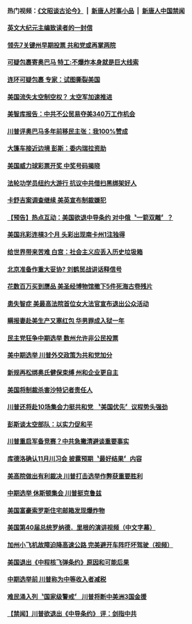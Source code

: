 #### 热门视频：[《文昭谈古论今》](https://github.com/gfw-breaker/wenzhao/blob/master/README.md?t=10250933) &nbsp;|&nbsp; [新唐人时事小品](https://github.com/gfw-breaker/ntdtv-comedy/blob/master/README.md?t=10250933) &nbsp;|&nbsp; [新唐人中国禁闻](https://github.com/gfw-breaker/ntdtv-news/blob/master/README.md?t=10250933)

#### [英文大纪元主编致读者的一封信](../pages/news203/a1396711.md?t=10250933) 

#### [领先7关键州早期投票  共和党或再掌两院](../pages/news203/a1396698.md?t=10250933) 

#### [可疑包裹寄奥巴马 特工:不爆炸本身就是巨大线索](../pages/news203/a1396689.md?t=10250933) 

#### [连环可疑包裹 专家：试图撕裂美国](../pages/news203/a1396688.md?t=10250933) 

#### [美国流失太空制空权？ 太空军加速推进](../pages/news203/a1396678.md?t=10250933) 

#### [美智库报告：中共不公贸易夺美340万工作机会](../pages/news203/a1396656.md?t=10250933) 

#### [川普评奥巴马多年前移民主张：我100%赞成](../pages/news203/a1396650.md?t=10250933) 

#### [大篷车接近边境 彭斯：委内瑞拉资助](../pages/news203/a1396644.md?t=10250933) 

#### [美国威力球彩票开奖 中奖号码揭晓](../pages/news203/a1396642.md?t=10250933) 

#### [法轮功学员纽约大游行 抗议中共借扫黑绑架好人](../pages/news203/a1396611.md?t=10250933) 

#### [卡舒吉案调查继续  美英宣布制裁嫌犯](../pages/news203/a1396641.md?t=10250933) 

#### [【预告】热点互动：美国欲退中导条约   对中俄〝一箭双雕〞？](../pages/news203/a1396634.md?t=10250933) 

#### [美国兆彩连槓3个月 头彩出现南卡州1注独得](../pages/news203/a1396630.md?t=10250933) 

#### [给世界带来苦难 白宫：社会主义应丢入历史垃圾箱](../pages/news203/a1396623.md?t=10250933) 

#### [北京准备作重大妥协? 刘鹤贸战讲话释信号](../pages/news203/a1396595.md?t=10250933) 

#### [花数百万买到赝品 美圣经博物馆撤下5件死海古卷残片](../pages/news203/a1396603.md?t=10250933) 

#### [患失智症 美最高法院首位女大法官宣布退出公众活动](../pages/news203/a1396612.md?t=10250933) 

#### [瞒报妻赴美生产又塞红包 华男罪成入狱一年](../pages/news203/a1396570.md?t=10250933) 

#### [民主党狂争中期选举 数州允许非公民投票](../pages/news203/a1396544.md?t=10250933) 

#### [美中期选举  川普外交政策为共和党加分](../pages/news203/a1396535.md?t=10250933) 

#### [新规再松绑奥氏健保束缚 州和企业更自主](../pages/news203/a1396531.md?t=10250933) 

#### [美国将制裁杀害沙特记者责任人](../pages/news203/a1396529.md?t=10250933) 

#### [川普还将赴10场集会力挺共和党 〝美国优先〞议程势头强劲](../pages/news203/a1396521.md?t=10250933) 

#### [彭斯谈太空部队：以实力促和平](../pages/news203/a1396518.md?t=10250933) 

#### [川普重启军备竞赛？中共急撇清避谈重要事实](../pages/news203/a1396513.md?t=10250933) 

#### [库德洛确认11月川习会 披露预期〝最好结果〞内容](../pages/news203/a1396498.md?t=10250933) 

#### [美高院做出有利裁决 川普打击选举作弊获重要胜利](../pages/news203/a1396495.md?t=10250933) 

#### [中期选举 休斯顿集会 川普挺克鲁兹](../pages/news203/a1396490.md?t=10250933) 

#### [美国富豪索罗斯住宅邮箱发现爆炸物](../pages/news203/a1396487.md?t=10250933) 

#### [美国第40届总统罗纳德．里根的演讲视频（中文字幕）](../pages/news203/a1396339.md?t=10250933) 

#### [加州小飞机故障迫降高速公路 完美避开车阵吓坏驾驶（视频）](../pages/news203/a1396453.md?t=10250933) 

#### [美国退出《中程核飞弹条约》原因和可能后果](../pages/news203/a1396454.md?t=10250933) 

#### [中期选举前 川普称为中等收入者减税](../pages/news203/a1396384.md?t=10250933) 

#### [难民涌入列〝国家级警戒〞  川普将断中美洲3国金援](../pages/news203/a1396435.md?t=10250933) 

#### [【禁闻】川普欲退出《中导条约》 评：剑指中共](../pages/news203/a1396405.md?t=10250933) 

